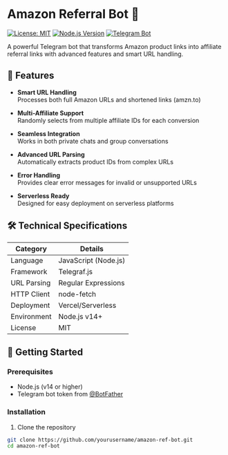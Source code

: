 # Amazon Referral Bot 🤖

[![License: MIT](https://img.shields.io/badge/License-MIT-yellow.svg)](https://opensource.org/licenses/MIT)
[![Node.js Version](https://img.shields.io/badge/node-%3E%3D14-blue.svg)](https://nodejs.org/)
[![Telegram Bot](https://img.shields.io/badge/Telegram-Bot-blue.svg)](https://core.telegram.org/bots)

A powerful Telegram bot that transforms Amazon product links into affiliate referral links with advanced features and smart URL handling.

## 🌟 Features

- **Smart URL Handling**  
  Processes both full Amazon URLs and shortened links (amzn.to)
  
- **Multi-Affiliate Support**  
  Randomly selects from multiple affiliate IDs for each conversion

- **Seamless Integration**  
  Works in both private chats and group conversations

- **Advanced URL Parsing**  
  Automatically extracts product IDs from complex URLs

- **Error Handling**  
  Provides clear error messages for invalid or unsupported URLs

- **Serverless Ready**  
  Designed for easy deployment on serverless platforms

## 🛠️ Technical Specifications

| Category          | Details                          |
|-------------------|----------------------------------|
| Language          | JavaScript (Node.js)            |
| Framework         | Telegraf.js                     |
| URL Parsing       | Regular Expressions             |
| HTTP Client       | node-fetch                      |
| Deployment        | Vercel/Serverless               |
| Environment       | Node.js v14+                   |
| License           | MIT                             |

## 🚀 Getting Started

### Prerequisites

- Node.js (v14 or higher)
- Telegram bot token from [@BotFather](https://t.me/BotFather)

### Installation

1. Clone the repository
```bash
git clone https://github.com/yourusername/amazon-ref-bot.git
cd amazon-ref-bot
```